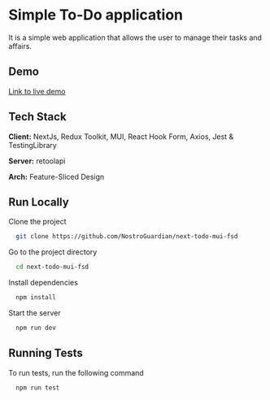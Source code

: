 # Simple To-Do application

It is a simple web application that allows the user to manage their tasks and affairs.

## Demo

[Link to live demo](https://nostro-todo.vercel.app/)

## Tech Stack

**Client:** NextJs, Redux Toolkit, MUI, React Hook Form, Axios, Jest & TestingLibrary

**Server:** retoolapi

**Arch:** Feature-Sliced Design

## Run Locally

Clone the project

```bash
  git clone https://github.com/NostroGuardian/next-todo-mui-fsd
```

Go to the project directory

```bash
  cd next-todo-mui-fsd
```

Install dependencies

```bash
  npm install
```

Start the server

```bash
  npm run dev
```

## Running Tests

To run tests, run the following command

```bash
  npm run test
```
